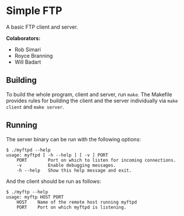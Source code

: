 # Simple FTP

A basic FTP client and server.

**Colaborators:**

- Rob Simari <rsimari>
- Royce Branning <rbrannin>
- Will Badart <wbadart>


## Building

To build the whole program, client and server, run `make`. The
Makefile provides rules for building the client and the server
individually via `make client` and `make server`.


## Running

The server binary can be run with the following options:

```
$ ./myftpd --help
usage: myftpd [ -h --help ] [ -v ] PORT
    PORT        Port on which to listen for incoming connections.
    -v          Enable debugging messages.
    -h --help   Show this help message and exit.
```

And the client should be run as follows:

```
$ ./myftp --help
usage: myftp HOST PORT
    HOST    Name of the remote host running myftpd
    PORT    Port on which myftpd is listening.
```
